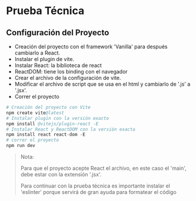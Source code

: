 # Prueba Técnica

## Configuración del Proyecto

- Creación del proyecto con el framework 'Vanilla' para después cambiarlo a React.
- Instalar el plugin de vite.
- Instalar React: la biblioteca de react
- ReactDOM: tiene los binding con el navegador
- Crear el archivo de la configuración de vite.
- Modificar el archivo de script que se usa en el html y cambiarlo de '.js' a '.jsx'.
- Correr el proyecto

```s
# Creación del proyecto con Vite
npm create vite@latest
# Instalar plugin con la versión exacto 
npm install @vitejs/plugin-react -E
# Instalar React y ReactDOM con la versión exacta
npm install react react-dom -E
# correr el proyecto
npm run dev
```

> Nota:
>
> Para que el proyecto acepte React el archivo, en este caso el  'main', debe estar con la extensión '.jsx'.
>
> Para continuar con la prueba técnica es importante instalar el 'eslinter' porque servirá de gran ayuda para formatear el código
